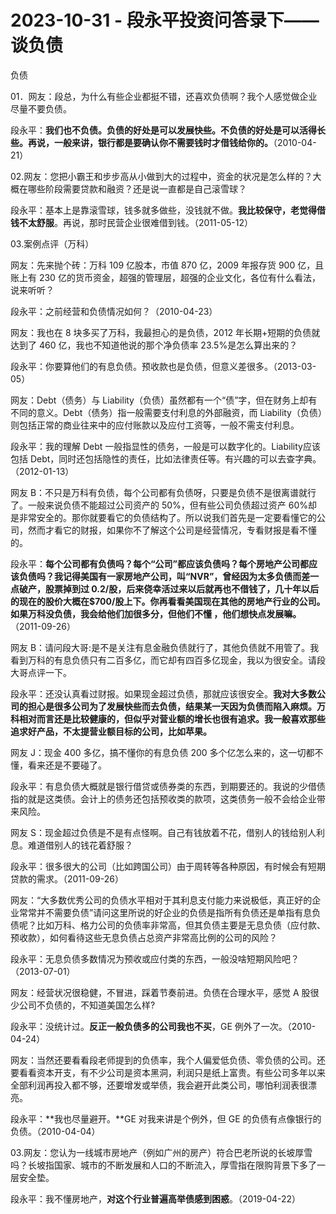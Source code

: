 # 2023-10-31 - 段永平投资问答录下——谈负债

负债

01．网友：段总，为什么有些企业都挺不错，还喜欢负债啊？我个人感觉做企业尽量不要负债。

段永平：**我们也不负债。负债的好处是可以发展快些。不负债的好处是可以活得长些。再说，一般来讲，银行都是要确认你不需要钱时才借钱给你的。**（2010-04-21）

02.网友：您把小霸王和步步高从小做到大的过程中，资金的状况是怎么样的？大概在哪些阶段需要贷款和融资？还是说一直都是自己滚雪球？

段永平：基本上是靠滚雪球，钱多就多做些，没钱就不做。**我比较保守，老觉得借钱不太舒服**。再说，那时民营企业很难借到钱。（2011-05-12）

03.案例点评（万科）

网友：先来抛个砖：万科 109 亿股本，市值 870 亿，2009 年报存货 900 亿，且账上有 230 亿的货币资金，超强的管理层，超强的企业文化，各位有什么看法，说来听听？

段永平：之前经营和负债情况如何？（2010-04-23）

网友：我也在 8 块多买了万科，我最担心的是负债，2012 年长期+短期的负债就达到了 460 亿，我也不知道他说的那个净负债率 23.5%是怎么算出来的？

段永平：你要算他们的有息负债。预收款也是负债，但意义差很多。（2013-03-05）

网友：Debt（债务）与 Liability（负债）虽然都有一个“债”字，但在财务上却有不同的意义。Debt（债务）指一般需要支付利息的外部融资，而 Liability（负债）则包括正常的商业往来中的应付账款以及应付工资等，一般不需支付利息。

段永平：我的理解 Debt 一般指显性的债务，一般是可以数字化的。Liability应该包括 Debt，同时还包括隐性的责任，比如法律责任等。有兴趣的可以去查字典。（2012-01-13）

网友 B：不只是万科有负债，每个公司都有负债呀，只要是负债不是很离谱就行了。一般来说负债不能超过公司资产的 50%，但有些公司负债超过资产 60%却是非常安全的。那你就要看它的负债结构了。所以说我们首先是一定要看懂它的公司，然而才看它的财报，如果你不了解这个公司是经营情况，专看财报是看不懂的。

段永平：**每个公司都有负债吗？每个“公司”都应该负债吗？每个房地产公司都应该负债吗？我记得美国有一家房地产公司，叫“NVR”，曾经因为太多负债而差一点破产，股票掉到过 0.2/股，后来侥幸活过来以后就再也不借钱了，几十年以后的现在的股价大概在$700/股上下。你再看看美国现在其他的房地产行业的公司。如果万科没负债，我会给他们加很多分，但他们不懂 ，他们想快点发展嘛。**（2011-09-26）

网友 B：请问段大哥:是不是关注有息金融负债就行了，其他负债就不用管了。我看到万科的有息负债只有二百多亿，而它却有四百多亿现金，我以为很安全。请段大哥点评一下。

段永平：还没认真看过财报。如果现金超过负债，那就应该很安全。**我对大多数公司的担心是很多公司为了发展快些而去负债，结果某一天因为负债而陷入麻烦。万科相对而言还是比较健康的，但似乎对营业额的增长也很有追求。我一般喜欢那些追求好产品，不太提营业额目标的公司，比如苹果。**

网友 J：现金 400 多亿，搞不懂你的有息负债 200 多个亿怎么来的，这一切都不懂，看来还是不要碰了。

段永平：有息负债大概就是银行借贷或债券类的东西，到期要还的。我说的少借债指的就是这类债。会计上的债务还包括预收类的款项，这类债务一般不会给企业带来风险。

网友 S：现金超过负债是不是有点怪啊。自己有钱放着不花，借别人的钱给别人利息。难道借别人的钱花着舒服？

段永平：很多很大的公司（比如跨国公司）由于周转等各种原因，有时候会有短期贷款的需求。（2011-09-26）

网友：“大多数优秀公司的负债水平相对于其利息支付能力来说极低，真正好的企业常常并不需要负债”请问这里所说的好企业的负债是指所有负债还是单指有息负债呢？比如万科、格力公司的负债率非常高，但其负债主要是无息负债（应付款、预收款），如何看待这些无息负债占总资产非常高比例的公司的风险？

段永平：无息负债多数情况为预收或应付类的东西，一般没啥短期风险吧？（2013-07-01）

网友：经营状况很稳健，不冒进，踩着节奏前进。负债在合理水平，感觉 A 股很少公司不负债的，不知道美国怎么样?

段永平：没统计过。**反正一般负债多的公司我也不买**，GE 例外了一次。（2010-04-24）

网友：当然还要看看段老师提到的负债率，我个人偏爱低负债、零负债的公司。还要看看资本开支，有不少公司是资本黑洞，利润只是纸上富贵。有些公司多年以来全部利润再投入都不够，还要增发或举债，我会避开此类公司，哪怕利润表很漂亮。

段永平：**我也尽量避开。**GE 对我来讲是个例外，但 GE 的负债有点像银行的负债。（2010-04-04）

03.网友：您认为一线城市房地产（例如广州的房产）符合巴老所说的长坡厚雪吗？长坡指国家、城市的不断发展和人口的不断流入，厚雪指在限购背景下多了一层安全垫。

段永平：我不懂房地产，**对这个行业普遍高举债感到困惑**。（2019-04-22）